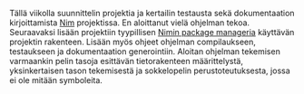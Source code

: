 Tällä viikolla suunnittelin projektia ja kertailin testausta sekä dokumentaation kirjoittamista [Nim](nim-lang.org) projektissa. En aloittanut vielä ohjelman tekoa. Seuraavaksi lisään projektiin tyypillisen [Nimin package manageria](https://github.com/nim-lang/nimble#readme) käyttävän projektin rakenteen. Lisään myös ohjeet ohjelman compilaukseen, testaukseen ja dokumentaation generointiin. Aloitan ohjelman tekemisen varmaankin pelin tasoja esittävän tietorakenteen määrittelystä, yksinkertaisen tason tekemisestä ja sokkelopelin perustoteutuksesta, jossa ei ole mitään symboleita. 

